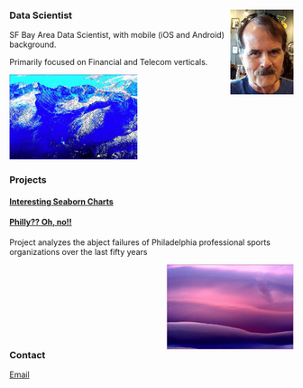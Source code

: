 ### Data Scientist<img style="float: right" src="MoiJun2016Cropped2.jpg" height="150">

SF Bay Area Data Scientist, with mobile (iOS and Android) background.

Primarily focused on Financial and Telecom verticals.

<img style="float: center" src="15.PNG" height="150"><div style="clear:both">
### Projects

#### [Interesting Seaborn Charts](https://colab.research.google.com/drive/1wr1drwdu_s7UCa_qG6OqQdQtXm4RTanZ)

#### [Philly?? Oh, no!!](project1)

Project analyzes the abject failures of Philadelphia professional sports organizations over the last fifty years

<img style="float: right" src="03.PNG" height="150"><div style="clear:both">
### Contact​
[Email](mailto:tahoesw@gmail.com)
